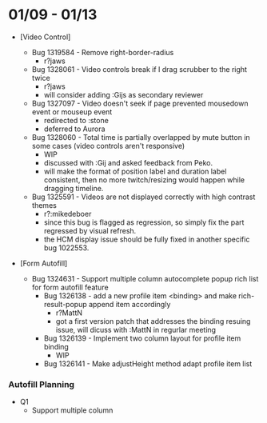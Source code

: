 # 01/09 - 01/13

- [Video Control]
  - Bug 1319584 - Remove right-border-radius
    - r?jaws
  - Bug 1328061 - Video controls break if I drag scrubber to the right twice
    - r?jaws
    - will consider adding :Gijs as secondary reviewer
  - Bug 1327097 - Video doesn't seek if page prevented mousedown event or mouseup event
    - redirected to :stone
    - deferred to Aurora
  - Bug 1328060 - Total time is partially overlapped by mute button in some cases (video controls aren't responsive)
    - WIP
    - discussed with :Gij and asked feedback from Peko.
    - will make the format of position label and duration label consistent, then no more twitch/resizing would happen while dragging timeline.
  - Bug 1325591 - Videos are not displayed correctly with high contrast themes
    - r?:mikedeboer
    - since this bug is flagged as regression, so simply fix the part regressed by visual refresh.
    - the HCM display issue should be fully fixed in another specific bug 1022553.


- [Form Autofill]
  - Bug 1324631 - Support multiple column autocomplete popup rich list for form autofill feature
    - Bug 1326138 - add a new profile item \<binding\> and make rich-result-popup append item accordingly
      - r?MattN
      - got a first version patch that addresses the binding resuing issue, will dicuss with :MattN in regurlar meeting
    - Bug 1326139 - Implement two column layout for profile item binding
      - WIP
    - Bug 1326141 - Make adjustHeight method adapt profile item list


### Autofill Planning ###

- Q1 
  - Support multiple column
